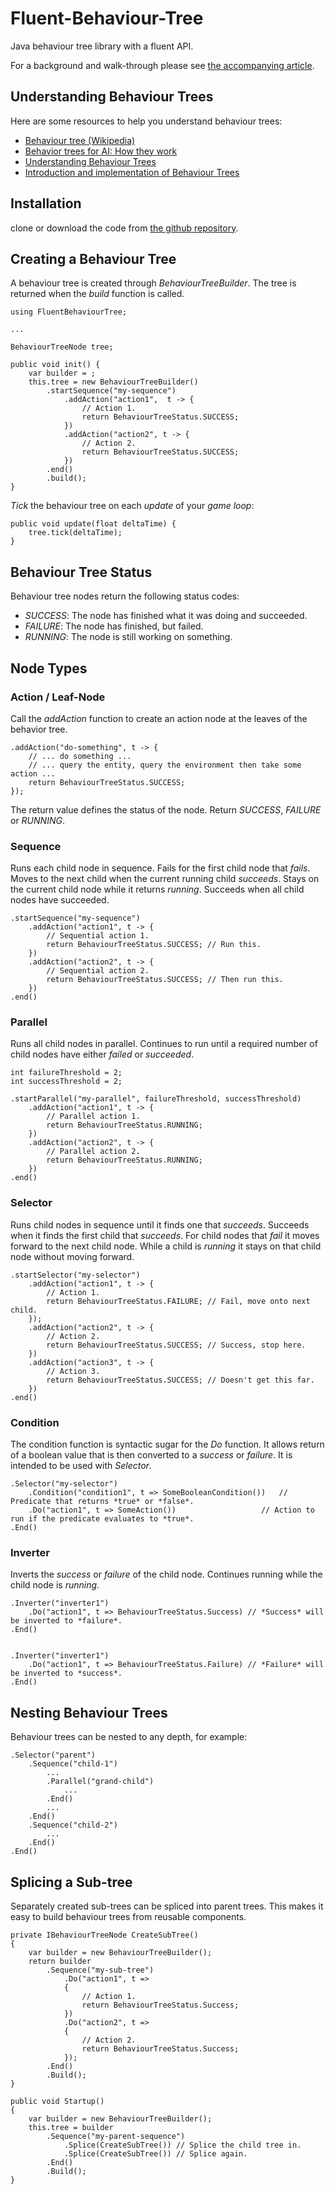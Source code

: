 # Fluent-Behaviour-Tree

Java behaviour tree library with a fluent API.

For a background and walk-through please see [the accompanying article](http://www.what-could-possibly-go-wrong.com/fluent-behavior-trees-for-ai-and-game-logic/). 

## Understanding Behaviour Trees

Here are some resources to help you understand behaviour trees:

- [Behaviour tree (Wikipedia)](https://en.wikipedia.org/wiki/Behavior_tree_(artificial_intelligence,_robotics_and_control))
- [Behavior trees for AI: How they work](http://www.gamasutra.com/blogs/ChrisSimpson/20140717/221339/Behavior_trees_for_AI_How_they_work.php)
- [Understanding Behaviour Trees](http://aigamedev.com/open/article/bt-overview/)
- [Introduction and implementation of Behaviour Trees](http://guineashots.com/2014/07/25/an-introduction-to-behavior-trees-part-1/)

## Installation

clone or download the code from [the github repository](https://github.com/skidrunner/fluent-behaviour-tree).

## Creating a Behaviour Tree

A behaviour tree is created through *BehaviourTreeBuilder*. The tree is returned when the *build* function is called.

	using FluentBehaviourTree;

	...

	BehaviourTreeNode tree;

	public void init() {
		var builder = ;
		this.tree = new BehaviourTreeBuilder()
			.startSequence("my-sequence")
				.addAction("action1",  t -> {
					// Action 1.
					return BehaviourTreeStatus.SUCCESS;
				})
				.addAction("action2", t -> {
					// Action 2.
					return BehaviourTreeStatus.SUCCESS;
				})
			.end()
			.build();
	}

*Tick* the behaviour tree on each *update* of your *game loop*:

	public void update(float deltaTime) {
		tree.tick(deltaTime);
	}

## Behaviour Tree Status

Behaviour tree nodes return the following status codes:

* *SUCCESS*: The node has finished what it was doing and succeeded.
* *FAILURE*: The node has finished, but failed.
* *RUNNING*: The node is still working on something. 

## Node Types

### Action / Leaf-Node

Call the *addAction* function to create an action node at the leaves of the behavior tree. 

	.addAction("do-something", t -> {
		// ... do something ...
		// ... query the entity, query the environment then take some action ...
		return BehaviourTreeStatus.SUCCESS;
	}); 

The return value defines the status of the node. Return *SUCCESS*, *FAILURE* or *RUNNING*.

### Sequence

Runs each child node in sequence. Fails for the first child node that *fails*. Moves to the next child when the current running child *succeeds*. Stays on the current child node while it returns *running*. Succeeds when all child nodes have succeeded.

	.startSequence("my-sequence")
		.addAction("action1", t -> {
			// Sequential action 1.
			return BehaviourTreeStatus.SUCCESS; // Run this.
		}) 
		.addAction("action2", t -> {
			// Sequential action 2.
			return BehaviourTreeStatus.SUCCESS; // Then run this.
		})
	.end()

### Parallel

Runs all child nodes in parallel. Continues to run until a required number of child nodes have either *failed* or *succeeded*.

	int failureThreshold = 2;
	int successThreshold = 2;

	.startParallel("my-parallel", failureThreshold, successThreshold)
		.addAction("action1", t -> {
			// Parallel action 1.
			return BehaviourTreeStatus.RUNNING;
		})
		.addAction("action2", t -> {
			// Parallel action 2.
			return BehaviourTreeStatus.RUNNING;
		})		
	.end()

### Selector

Runs child nodes in sequence until it finds one that *succeeds*. Succeeds when it finds the first child that *succeeds*. For child nodes that *fail* it moves forward to the next child node. While a child is *running* it stays on that child node without moving forward. 

	.startSelector("my-selector")
		.addAction("action1", t -> {
			// Action 1.
			return BehaviourTreeStatus.FAILURE; // Fail, move onto next child.
		}); 
		.addAction("action2", t -> {
			// Action 2.
			return BehaviourTreeStatus.SUCCESS; // Success, stop here.
		})		
		.addAction("action3", t -> {
			// Action 3.
			return BehaviourTreeStatus.SUCCESS; // Doesn't get this far. 
		})		
	.end()


### Condition

The condition function is syntactic sugar for the *Do* function. It allows return of a boolean value that is then converted to a *success* or *failure*. It is intended to be used with *Selector*.

	.Selector("my-selector")
		.Condition("condition1", t => SomeBooleanCondition())	// Predicate that returns *true* or *false*. 
		.Do("action1", t => SomeAction())					// Action to run if the predicate evaluates to *true*. 
	.End()


### Inverter

Inverts the *success* or *failure* of the child node. Continues running while the child node is *running*.

	.Inverter("inverter1")
		.Do("action1", t => BehaviourTreeStatus.Success) // *Success* will be inverted to *failure*.
	.End() 


	.Inverter("inverter1")
		.Do("action1", t => BehaviourTreeStatus.Failure) // *Failure* will be inverted to *success*.
	.End() 

## Nesting Behaviour Trees

Behaviour trees can be nested to any depth, for example:

	.Selector("parent")
		.Sequence("child-1")
			...
			.Parallel("grand-child")
				...
			.End()
			...
		.End()
		.Sequence("child-2")
			...
		.End()
	.End()

## Splicing a Sub-tree

Separately created sub-trees can be spliced into parent trees. This makes it easy to build behaviour trees from reusable components.

	private IBehaviourTreeNode CreateSubTree()
	{
		var builder = new BehaviourTreeBuilder();
		return builder
			.Sequence("my-sub-tree")
				.Do("action1", t => 
				{
					// Action 1.
					return BehaviourTreeStatus.Success;
				})
				.Do("action2", t => 
				{
					// Action 2.
					return BehaviourTreeStatus.Success;
				}); 
			.End()
			.Build();
	}

	public void Startup()
	{
		var builder = new BehaviourTreeBuilder();
		this.tree = builder
			.Sequence("my-parent-sequence")
				.Splice(CreateSubTree()) // Splice the child tree in.
				.Splice(CreateSubTree()) // Splice again.
			.End()
			.Build();
	}
